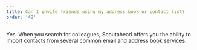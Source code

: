 ```yaml
---
title: Can I invite friends using my address book or contact list?
order: '42'
---
```



Yes. When you search for colleagues, Scoutahead offers you the ability to import contacts from several common email and address book services.
